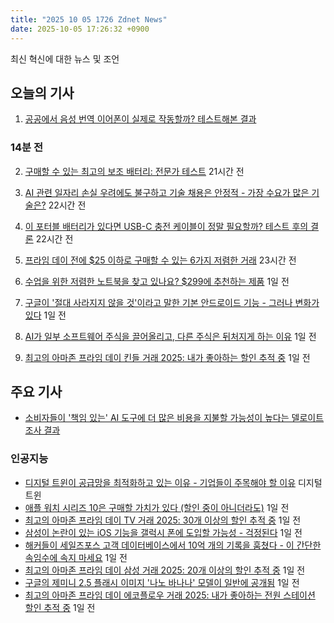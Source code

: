 ```yaml
---
title: "2025 10 05 1726 Zdnet News"
date: 2025-10-05 17:26:32 +0900
---
```


최신 혁신에 대한 뉴스 및 조언  
## 오늘의 기사  

1. [공공에서 음성 번역 이어폰이 실제로 작동할까? 테스트해본 결과](https://www.zdnet.com/article/do-voice-translation-earbuds-actually-work-in-public-i-tested-some-heres-my-verdict/)  
### 14분 전  

2. [구매할 수 있는 최고의 보조 배터리: 전문가 테스트](https://www.zdnet.com/article/best-power-banks/) 21시간 전  

3. [AI 관련 일자리 손실 우려에도 불구하고 기술 채용은 안정적 - 가장 수요가 많은 기술은?](https://www.zdnet.com/article/despite-ai-related-job-loss-fears-tech-hiring-holds-steady-and-here-are-the-most-in-demand-skills/) 22시간 전  

4. [이 포터블 배터리가 있다면 USB-C 충전 케이블이 정말 필요할까? 테스트 후의 결론](https://www.zdnet.com/home-and-office/energy/do-you-even-need-usb-c-charging-cables-if-this-portable-battery-exists-my-verdict-after-testing/) 22시간 전  

5. [프라임 데이 전에 $25 이하로 구매할 수 있는 6가지 저렴한 거래](https://www.zdnet.com/article/6-cheap-deals-under-25-id-buy-before-prime-day-and-why-you-need-them/) 23시간 전  

6. [수업을 위한 저렴한 노트북을 찾고 있나요? $299에 추천하는 제품](https://www.zdnet.com/article/looking-for-an-affordable-laptop-for-class-heres-one-i-recommend-for-299/) 1일 전  

7. [구글이 '절대 사라지지 않을 것'이라고 말한 기본 안드로이드 기능 - 그러나 변화가 있다](https://www.zdnet.com/article/this-fundamental-android-feature-is-absolutely-not-going-away-says-google-but-it-is-changing/) 1일 전  

8. [AI가 일부 소프트웨어 주식을 끌어올리고, 다른 주식은 뒤처지게 하는 이유](https://www.zdnet.com/article/ai-lifts-some-software-stocks-leaves-others-behind-whos-winning-and-losing-and-why/) 1일 전  

9. [최고의 아마존 프라임 데이 킨들 거래 2025: 내가 좋아하는 할인 추적 중](https://www.zdnet.com/article/best-early-october-prime-day-kindle-deals/) 1일 전  

## 주요 기사  

- [소비자들이 '책임 있는' AI 도구에 더 많은 비용을 지불할 가능성이 높다는 델로이트 조사 결과](https://www.zdnet.com/article/consumers-more-likely-to-pay-for-responsible-ai-tools-deloitte-survey-says/)  

### 인공지능  
- [디지털 트윈이 공급망을 최적화하고 있는 이유 - 기업들이 주목해야 할 이유](https://www.zdnet.com/article/digital-twins-are-optimizing-supply-chains-and-more-heres-why-enterprises-should-care/) 디지털 트윈  
- [애플 워치 시리즈 10은 구매할 가치가 있다 (할인 중이 아니더라도)](https://www.zdnet.com/article/one-of-the-best-apple-watches-you-can-buy-isnt-apples-newest-but-its-on-sale/) 1일 전  
- [최고의 아마존 프라임 데이 TV 거래 2025: 30개 이상의 할인 추적 중](https://www.zdnet.com/home-and-office/home-entertainment/best-early-prime-day-2025-tv-deals/) 1일 전  
- [삼성이 논란이 있는 iOS 기능을 갤럭시 폰에 도입할 가능성 - 걱정된다](https://www.zdnet.com/article/samsung-may-be-bringing-a-controversial-ios-feature-to-galaxy-phones-and-im-worried/) 1일 전  
- [해커들이 세일즈포스 고객 데이터베이스에서 10억 개의 기록을 훔쳤다 - 이 간단한 속임수에 속지 마세요](https://www.zdnet.com/article/hackers-stole-1-billion-records-from-salesforce-customer-databases-with-this-simple-trick-dont-fall-for-it/) 1일 전  
- [최고의 아마존 프라임 데이 삼성 거래 2025: 20개 이상의 할인 추적 중](https://www.zdnet.com/article/best-early-amazon-october-prime-day-samsung-deals/) 1일 전  
- [구글의 제미니 2.5 플래시 이미지 '나노 바나나' 모델이 일반에 공개됨](https://www.zdnet.com/article/googles-gemini-2-5-flash-image-nano-banana-model-is-generally-available/) 1일 전  
- [최고의 아마존 프라임 데이 에코플로우 거래 2025: 내가 좋아하는 전원 스테이션 할인 추적 중](https://www.zdnet.com/home-and-office/energy/best-early-october-prime-day-ecoflow-power-station-deals/) 1일 전